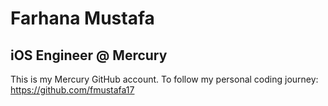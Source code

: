 # Farhana Mustafa 
## iOS Engineer @ Mercury

This is my Mercury GitHub account. To follow my personal coding journey: https://github.com/fmustafa17
